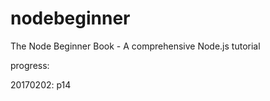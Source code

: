 # nodebeginner
The Node Beginner Book - A comprehensive Node.js tutorial

progress: 

20170202: p14
